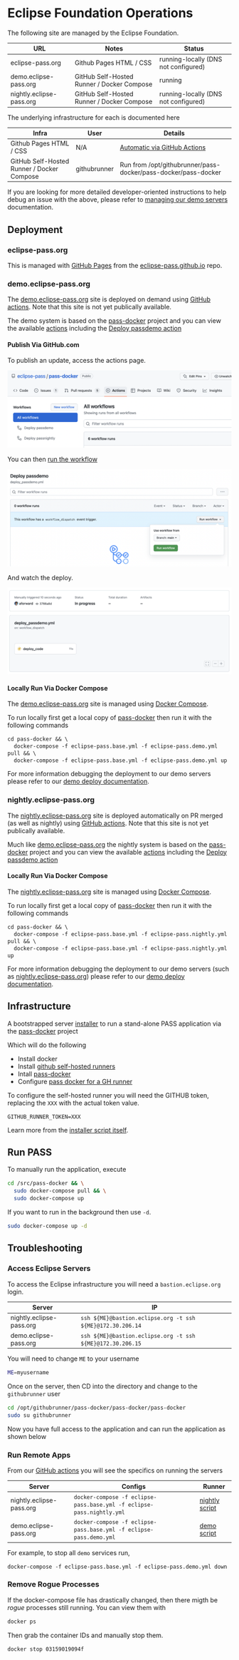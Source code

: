# Eclipse Foundation Operations

The following site are managed by the Eclipse Foundation.

| URL | Notes | Status
| --- | --- | --- |
| eclipse-pass.org | Github Pages HTML / CSS | running-locally (DNS not configured)
| demo.eclipse-pass.org | GitHub Self-Hosted Runner / Docker Compose | running
| nightly.eclipse-pass.org | GitHub Self-Hosted Runner / Docker Compose | running-locally (DNS not configured)

The underlying infrastructure for each is documented here

| Infra | User | Details
| --- | --- | --- |
| Github Pages HTML / CSS | N/A | [Automatic via GitHub Actions](https://pages.github.com)
| GitHub Self-Hosted Runner / Docker Compose | githubrunner | Run from /opt/githubrunner/pass-docker/pass-docker/pass-docker

If you are looking for more detailed developer-oriented instructions
to help debug an issue with the above, please refer to
[managing our demo servers](/docs/infra/deploy_demo.md) documentation.

## Deployment

### eclipse-pass.org

This is managed with [GitHub Pages](https://pages.github.com)
from the [eclipse-pass.github.io](https://github.com/eclipse-pass/eclipse-pass.github.io) repo.

### demo.eclipse-pass.org

The [demo.eclipse-pass.org](https://demo.eclipse-pass.org) site is deployed
on demand using [GitHub actions](https://github.com/features/actions).
Note that this site is not yet publically available.

The demo system is based on the [pass-docker](https://github.com/eclipse-pass/pass-docker) project
and you can view the available [actions](https://github.com/eclipse-pass/pass-docker/actions)
including the [Deploy passdemo action](https://github.com/eclipse-pass/pass-docker/blob/main/.github/workflows/deploy_passdemo.yml)

#### Publish Via GitHub.com

To publish an update, access the actions page.

![pass-docker actions](/docs/assets/demo/passdocker_actions.png)

You can then [run the workflow](https://github.com/eclipse-pass/pass-docker/actions/workflows/deploy_passdemo.yml)

![run workflow](/docs/assets/demo/run_workflow.png)

And watch the deploy.

![deployed actions](/docs/assets/demo/deploy_actions.png)

#### Locally Run Via Docker Compose

The [demo.eclipse-pass.org](https://demo.eclipse-pass.org) site is
managed using [Docker Compose](https://docs.docker.com/compose/).

To run locally first get a local copy of [pass-docker](https://github.com/eclipse-pass/pass-docker)
then run it with the following commands

```
cd pass-docker && \
  docker-compose -f eclipse-pass.base.yml -f eclipse-pass.demo.yml pull && \
  docker-compose -f eclipse-pass.base.yml -f eclipse-pass.demo.yml up
```

For more information debugging the deployment to our demo servers
please refer to our [demo deploy documentation](/docs/infra/deploy_demo.md).

### nightly.eclipse-pass.org

The [nightly.eclipse-pass.org](https://demo.eclipse-pass.org) site is deployed
automatically on PR merged (as well as nightly) using [GitHub actions](https://github.com/features/actions).
Note that this site is not yet publically available.

Much like [demo.eclipse-pass.org](https://demo.eclipse-pass.org) the nightly
system is based on the [pass-docker](https://github.com/eclipse-pass/pass-docker) project
and you can view the available [actions](https://github.com/eclipse-pass/pass-docker/actions)
including the [Deploy passdemo action](https://github.com/eclipse-pass/pass-docker/blob/main/.github/workflows/deploy_passdemo.yml)

#### Locally Run Via Docker Compose

The [nightly.eclipse-pass.org](https://nightly.eclipse-pass.org) site is
managed using [Docker Compose](https://docs.docker.com/compose/).

To run locally first get a local copy of [pass-docker](https://github.com/eclipse-pass/pass-docker)
then run it with the following commands

```
cd pass-docker && \
  docker-compose -f eclipse-pass.base.yml -f eclipse-pass.nightly.yml pull && \
  docker-compose -f eclipse-pass.base.yml -f eclipse-pass.nightly.yml up
```

For more information debugging the deployment to our demo servers
(such as [nightly.eclipse-pass.org](https://nightly.eclipse-pass.org))
please refer to our [demo deploy documentation](/docs/infra/deploy_demo.md).


## Infrastructure

A bootstrapped server [installer](/tools/eclipse_ops/bootstrap)
to run a stand-alone PASS application via the [pass-docker](https://github.com/eclipse-pass/pass-docker)
project

Which will do the following

* Install docker
* Install [github self-hosted runners](/docs/infra/self_hosted_github_runners.md)
* Intall [pass-docker](https://github.com/eclipse-pass/pass-docker)
* Configure [pass docker for a GH runner](/docs/infra/self_hosted_github_runners.md)

To configure the self-hosted runner you will need the GITHUB token,
replacing the `XXX` with the actual token value.

```
GITHUB_RUNNER_TOKEN=XXX
```

Learn more from the [installer script itself](/tools/eclipse_ops/bootstrap).

## Run PASS

To manually run the application, execute

```bash
cd /src/pass-docker && \
  sudo docker-compose pull && \
  sudo docker-compose up
```

If you want to run in the background then use `-d`.

```bash
sudo docker-compose up -d
```

## Troubleshooting

### Access Eclipse Servers

To access the Eclipse infrastructure you will need a `bastion.eclipse.org` login.

| Server | IP |
| --- | --- |
| nightly.eclipse-pass.org | `ssh ${ME}@bastion.eclipse.org -t ssh ${ME}@172.30.206.14`
| demo.eclipse-pass.org | `ssh ${ME}@bastion.eclipse.org -t ssh ${ME}@172.30.206.15`

You will need to change `ME` to your username

```bash
ME=myusername
```

Once on the server, then CD into the directory and change to the `githubrunner` user

```bash
cd /opt/githubrunner/pass-docker/pass-docker/pass-docker
sudo su githubrunner
```

Now you have full access to the application and can run the application as shown below

### Run Remote Apps

From our [GitHub actions](https://github.com/features/actions) you will see
the specifics on running the servers

| Server | Configs | Runner |
| --- | --- | --- |
| nightly.eclipse-pass.org | `docker-compose -f eclipse-pass.base.yml -f eclipse-pass.nightly.yml` | [nightly script](https://github.com/eclipse-pass/pass-docker/blob/main/.github/workflows/deploy_passnightly.yml)
| demo.eclipse-pass.org | `docker-compose -f eclipse-pass.base.yml -f eclipse-pass.demo.yml`  | [demo script](https://github.com/eclipse-pass/pass-docker/blob/main/.github/workflows/deploy_passdemo.yml)

For example, to stop all `demo` services run,

```
docker-compose -f eclipse-pass.base.yml -f eclipse-pass.demo.yml down
```

### Remove Rogue Processes

If the docker-compose file has drastically changed, then there migth be _rogue_ processes
still running.  You can view them with

```bash
docker ps
```

Then grab the container IDs and manually stop them.

```bash
docker stop 03159019094f
```
